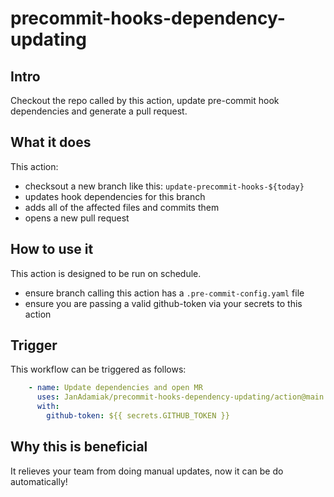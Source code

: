 # precommit-hooks-dependency-updating
## Intro
Checkout the repo called by this action, update pre-commit hook dependencies and generate a pull request.

## What it does
This action:
- checksout a new branch like this: `update-precommit-hooks-${today}`
- updates hook dependencies for this branch
- adds all of the affected files and commits them
- opens a new pull request

## How to use it
This action is designed to be run on schedule.
- ensure branch calling this action has a `.pre-commit-config.yaml` file
- ensure you are passing a valid github-token via your secrets to this action

## Trigger
This workflow can be triggered as follows:

```yaml
    - name: Update dependencies and open MR
      uses: JanAdamiak/precommit-hooks-dependency-updating/action@main
      with:
        github-token: ${{ secrets.GITHUB_TOKEN }}
```

## Why this is beneficial
It relieves your team from doing manual updates, now it can be do automatically!
